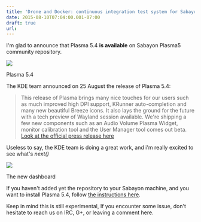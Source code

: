 ```yaml
---
title: 'Drone and Docker: continuous integration test system for Sabayon developing process'
date: 2015-08-10T07:04:00.001-07:00
draft: true
url: 
---
```


I'm glad to announce that Plasma 5.4 **is available** on Sabayon Plasma5 community repository.  

  

[![](https://www.kde.org/announcements/plasma-5.4/plasma-screen-desktop-2-shadow.png)](https://www.kde.org/announcements/plasma-5.4/plasma-screen-desktop-2-shadow.png)

Plasma 5.4

The KDE team announced on 25 August the release of Plasma 5.4:  

> This release of Plasma brings many nice touches for our users such as much improved high DPI support, KRunner auto-completion and many new beautiful Breeze icons. It also lays the ground for the future with a tech preview of Wayland session available. We're shipping a few new components such as an Audio Volume Plasma Widget, monitor calibration tool and the User Manager tool comes out beta. [Look at the official press release here](https://www.kde.org/announcements/plasma-5.4.0.php?site_locale=en)

  
  
Useless to say, the KDE team is doing a great work, and i'm really excited to see what's _next()_  

[![](https://www.kde.org/announcements/plasma-5.4/plasma-screen-dashboard-2-shadow-wee.png)](https://www.kde.org/announcements/plasma-5.4/plasma-screen-dashboard-2-shadow-wee.png)

The new dashboard

  
  
If you haven't added yet the repository to your Sabayon machine, and you want to install Plasma 5.4, follow [the instructions here](http://blog.mudler.pm/p/sabayon-plasma5-community-repository_27.html).  
  
Keep in mind this is still experimental, If you encounter some issue, don't hesitate to reach us on IRC, G+, or leaving a comment here.